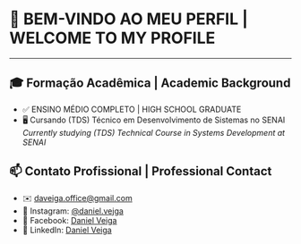 # 👋 BEM-VINDO AO MEU PERFIL | WELCOME TO MY PROFILE

---

## 🎓 Formação Acadêmica | Academic Background
- ✅ ENSINO MÉDIO COMPLETO | HIGH SCHOOL GRADUATE
- 🖥️ Cursando (TDS) Técnico em Desenvolvimento de Sistemas no SENAI  
  _Currently studying (TDS) Technical Course in Systems Development at SENAI_

## 📫 Contato Profissional | Professional Contact
- ✉️ daveiga.office@gmail.com
- 📸 Instagram: [@daniel.vejga](https://www.instagram.com/daniel.vejga/)
- 📘 Facebook: [Daniel Veiga](https://www.facebook.com/profile.php?id=100042190807340)
- 💼 LinkedIn: [Daniel Veiga](https://www.linkedin.com/in/daniel-veiga-774501358/)
